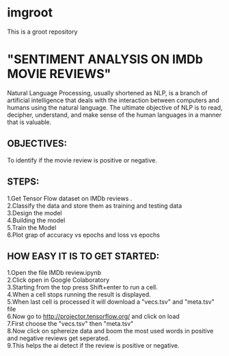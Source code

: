 # imgroot
This is a groot repository

# "SENTIMENT ANALYSIS ON IMDb MOVIE REVIEWS"

Natural Language Processing, usually shortened as NLP, is a branch of artificial intelligence that deals with the interaction between computers and humans using the natural language. The ultimate objective of NLP is to read, decipher, understand, and make sense of the human languages in a manner that is valuable.

## OBJECTIVES:<br>
To identify if the movie review is positive or negative.

## STEPS:<br>
1.Get Tensor Flow dataset on IMDb reviews .<br>
2.Classify the data and store them as training and testing data <br>
3.Design the model <br>
4.Building the model <br>
5.Train the Model <br>
6.Plot grap of accuracy vs epochs and loss vs epochs <br>

## HOW EASY IT IS TO GET STARTED:
1.Open the file IMDb review.ipynb<br>
2.Click open in Google Colaboratory<br>
3.Starting from the top press Shift+enter to run a cell.<br>
4.When a cell stops running the result is displayed. <br>
5.When last cell is processed it will download a "vecs.tsv" and "meta.tsv" file <br>
6.Now go to http://projector.tensorflow.org/ and click on load<br>
7.First choose the "vecs.tsv" then "meta.tsv"<br>
8.Now click on sphereize data and boom the most used words in positive and negative reviews get seperated.<br>
9.This helps the ai detect if the review is positive or negative.

